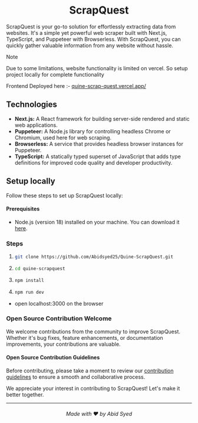 
  <h1 align="center">ScrapQuest</h1>


ScrapQuest is your go-to solution for effortlessly extracting data from websites. It's a simple yet powerful web scraper built with Next.js, TypeScript, and Puppeteer with Browserless. With ScrapQuest, you can quickly gather valuable information from any website without hassle.

> [!NOTE]  
> Due to some limitations, website functionality is limited on vercel. So setup project locally for complete functionality

Frontend Deployed here :- [quine-scrap-quest.vercel.app/](https://quine-scrap-quest.vercel.app/)

## Technologies

<ul>
  <li>
    <strong>Next.js:</strong> A React framework for building server-side rendered and static web applications.
  </li>
  <li>
    <strong>Puppeteer:</strong> A Node.js library for controlling headless Chrome or Chromium, used here for web scraping.
  </li>
  <li>
    <strong>Browserless:</strong> A service that provides headless browser instances for Puppeteer.
  </li>
  <li>
    <strong>TypeScript:</strong> A statically typed superset of JavaScript that adds type definitions for improved code quality and developer productivity.
  </li>
</ul>

## Setup locally

Follow these steps to set up ScrapQuest locally:

#### Prerequisites

- Node.js (version 18) installed on your machine. You can download it [here](https://nodejs.org/).

### Steps 

<ol>
  <li>
    
```bash
git clone https://github.com/Abidsyed25/Quine-ScrapQuest.git
```
    
  </li>
  <li>

```bash
cd quine-scrapquest
```
    
  </li>
  <li>
    
```bash
npm install
```
  </li>
  <li>
    
```bash
npm run dev
```
    
  </li>
</ol>

- open localhost:3000 on the browser

### Open Source Contribution Welcome

We welcome contributions from the community to improve ScrapQuest. Whether it's bug fixes, feature enhancements, or documentation improvements, your contributions are valuable.

#### Open Source Contribution Guidelines

Before contributing, please take a moment to review our [contribution guidelines](CONTRIBUTING.md) to ensure a smooth and collaborative process.

We appreciate your interest in contributing to ScrapQuest! Let's make it better together.

****

<h6 align="center">Made with ❤️ by Abid Syed</h6>





